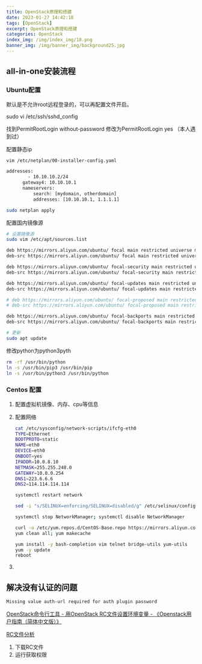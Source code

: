 ```yaml
---
title: OpenStack原理和搭建
date: 2023-01-27 14:42:18
tags: [OpenStack]
excerpt: OpenStack原理和搭建
categories: OpenStack
index_img: /img/index_img/18.png
banner_img: /img/banner_img/background25.jpg
---
```


## all-in-one安装流程
### Ubuntu配置

默认是不允许root远程登录的，可以再配置文件开启。

sudo vi /etc/ssh/sshd_config

找到PermitRootLogin without-password 修改为PermitRootLogin yes （本人遇到过）

配置静态ip

```bash
vim /etc/netplan/00-installer-config.yaml 
```

```bash 
addresses:
        - 10.10.10.2/24
      gateway4: 10.10.10.1
      nameservers:
          search: [mydomain, otherdomain]
          addresses: [10.10.10.1, 1.1.1.1]
```

```bash
sudo netplan apply
```

配置国内镜像源
```bash
# 设置镜像源
sudo vim /etc/apt/sources.list

deb https://mirrors.aliyun.com/ubuntu/ focal main restricted universe multiverse
deb-src https://mirrors.aliyun.com/ubuntu/ focal main restricted universe multiverse

deb https://mirrors.aliyun.com/ubuntu/ focal-security main restricted universe multiverse
deb-src https://mirrors.aliyun.com/ubuntu/ focal-security main restricted universe multiverse

deb https://mirrors.aliyun.com/ubuntu/ focal-updates main restricted universe multiverse
deb-src https://mirrors.aliyun.com/ubuntu/ focal-updates main restricted universe multiverse

# deb https://mirrors.aliyun.com/ubuntu/ focal-proposed main restricted universe multiverse
# deb-src https://mirrors.aliyun.com/ubuntu/ focal-proposed main restricted universe multiverse

deb https://mirrors.aliyun.com/ubuntu/ focal-backports main restricted universe multiverse
deb-src https://mirrors.aliyun.com/ubuntu/ focal-backports main restricted universe multiverse

# 更新
sudo apt update
```

修改python为python3pyth
```bash
rm -rf /usr/bin/python 
ln -s /usr/bin/pip3 /usr/bin/pip
ln -s /usr/bin/python3 /usr/bin/python
```


### Centos 配置
1. 配置虚拟机镜像、内存、cpu等信息
2. 配置网络
    ```bash
    cat /etc/sysconfig/network-scripts/ifcfg-eth0 
    TYPE=Ethernet
    BOOTPROTO=static
    NAME=eth0
    DEVICE=eth0
    ONBOOT=yes
    IPADDR=10.0.8.10
    NETMASK=255.255.248.0
    GATEWAY=10.0.0.254
    DNS1=223.6.6.6
    DNS2=114.114.114.114
    ```
    ```bash
    systemctl restart network
    ```
    ```bash
    sed -i "s/SELINUX=enforcing/SELINUX=disabled/g" /etc/selinux/config; setenforce 0; systemctl stop firewalld; systemctl disable firewalld
    ```
    ```bash
    systemctl stop NetworkManager; systemctl disable NetworkManager
    ```
    ```bash
    curl -o /etc/yum.repos.d/CentOS-Base.repo https://mirrors.aliyun.com/repo/Centos-7.repo
    yum clean all; yum makecache
    ```
    ```bash
    yum install -y bash-completion vim telnet bridge-utils yum-utils
    yum -y update
    reboot
    ```

3. 

##

## 解决没有认证的问题
```bash
Missing value auth-url required for auth plugin password
```
[OpenStack命令行工具 - 用OpenStack RC文件设置环境变量 - 《Openstack用户指南（简体中文版）》](https://www.bookstack.cn/read/openstack-end-user-guide-simplified-chinese/openstack_command_line_clients-cli_set_environment_variables_using_openstack_rc.md)

[RC文件分析](https://blog.csdn.net/u013469753/article/details/106623962)

1. 下载RC文件
2. 运行获取权限